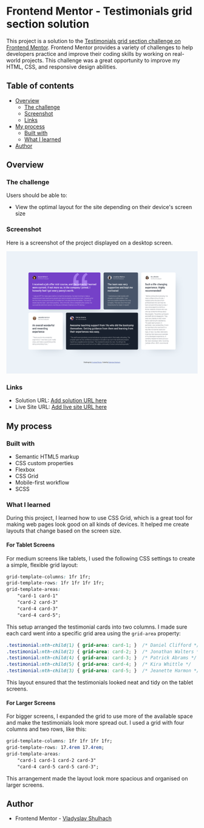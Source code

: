 # Frontend Mentor - Testimonials grid section solution

This project is a solution to the [Testimonials grid section challenge on Frontend Mentor](https://www.frontendmentor.io/challenges/testimonials-grid-section-Nnw6J7Un7). Frontend Mentor provides a variety of challenges to help developers practice and improve their coding skills by working on real-world projects. This challenge was a great opportunity to improve my HTML, CSS, and responsive design abilities.

## Table of contents

- [Overview](#overview)
  - [The challenge](#the-challenge)
  - [Screenshot](#screenshot)
  - [Links](#links)
- [My process](#my-process)
  - [Built with](#built-with)
  - [What I learned](#what-i-learned)
- [Author](#author)

## Overview

### The challenge

Users should be able to:

- View the optimal layout for the site depending on their device's screen size

### Screenshot

Here is a screenshot of the project displayed on a desktop screen.

![](./preview.png)

### Links

- Solution URL: [Add solution URL here](https://your-solution-url.com)
- Live Site URL: [Add live site URL here](https://your-live-site-url.com)

## My process

### Built with

- Semantic HTML5 markup
- CSS custom properties
- Flexbox
- CSS Grid
- Mobile-first workflow
- SCSS

### What I learned
During this project, I learned how to use CSS Grid, which is a great tool for making web pages look good on all kinds of devices. It helped me create layouts that change based on the screen size.

#### For Tablet Screens
For medium screens like tablets, I used the following CSS settings to create a simple, flexible grid layout:

```css
grid-template-columns: 1fr 1fr;
grid-template-rows: 1fr 1fr 1fr 1fr;
grid-template-areas:
    "card-1 card-1"
    "card-2 card-3"
    "card-4 card-3"
    "card-4 card-5";
```
This setup arranged the testimonial cards into two columns. I made sure each card went into a specific grid area using the `grid-area` property:

```css
.testimonial:nth-child(1) { grid-area: card-1; }  /* Daniel Clifford */
.testimonial:nth-child(2) { grid-area: card-2; }  /* Jonathan Walters */
.testimonial:nth-child(4) { grid-area: card-3; }  /* Patrick Abrams */
.testimonial:nth-child(5) { grid-area: card-4; }  /* Kira Whittle */
.testimonial:nth-child(3) { grid-area: card-5; }  /* Jeanette Harmon */
```
This layout ensured that the testimonials looked neat and tidy on the tablet screens.

#### For Larger Screens
For bigger screens, I expanded the grid to use more of the available space and make the testimonials look more spread out. I used a grid with four columns and two rows, like this:

```css
grid-template-columns: 1fr 1fr 1fr 1fr;
grid-template-rows: 17.4rem 17.4rem;
grid-template-areas:
    "card-1 card-1 card-2 card-3"
    "card-4 card-5 card-5 card-3";
```
This arrangement made the layout look more spacious and organised on larger screens.

## Author

- Frontend Mentor - [Vladyslav Shulhach](https://www.frontendmentor.io/profile/vladyslav-shulhach)

